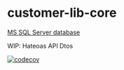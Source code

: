 # customer-lib-core

[MS SQL Server database](https://github.com/poiasd3241/customer-database-vsproj)

WIP: Hateoas API Dtos

[![codecov](https://codecov.io/gh/poiasd3241/customer-lib-core/branch/main/graph/badge.svg?token=3HRDMJE3KP)](https://codecov.io/gh/poiasd3241/customer-lib-core)
